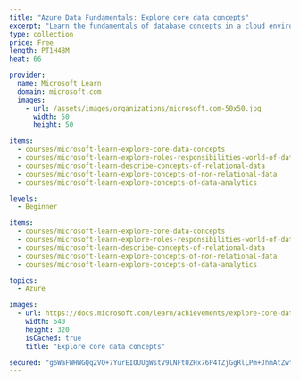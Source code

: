 ```yaml
---
title: "Azure Data Fundamentals: Explore core data concepts"
excerpt: "Learn the fundamentals of database concepts in a cloud environment, get basic skilling in cloud data services, and build your foundational knowledge of cloud data services within Microsoft Azure.\nYou will identify and describe core data concepts such as relational, non-relational, big data, and analytics, and explore how this technology is implemented with Microsoft Azure. You will explore the roles, tasks, and responsibilities in the world of data."
type: collection
price: Free
length: PT1H48M
heat: 66

provider:
  name: Microsoft Learn
  domain: microsoft.com
  images:
    - url: /assets/images/organizations/microsoft.com-50x50.jpg
      width: 50
      height: 50

items:
  - courses/microsoft-learn-explore-core-data-concepts
  - courses/microsoft-learn-explore-roles-responsibilities-world-of-data
  - courses/microsoft-learn-describe-concepts-of-relational-data
  - courses/microsoft-learn-explore-concepts-of-non-relational-data
  - courses/microsoft-learn-explore-concepts-of-data-analytics

levels:
  - Beginner

items:
  - courses/microsoft-learn-explore-core-data-concepts
  - courses/microsoft-learn-explore-roles-responsibilities-world-of-data
  - courses/microsoft-learn-describe-concepts-of-relational-data
  - courses/microsoft-learn-explore-concepts-of-non-relational-data
  - courses/microsoft-learn-explore-concepts-of-data-analytics

topics:
  - Azure

images:
  - url: https://docs.microsoft.com/learn/achievements/explore-core-data-concepts-social.png
    width: 640
    height: 320
    isCached: true
    title: "Explore core data concepts"

secured: "g6WaFWHWGQq2VO+7YurEIOUUgWstV9LNFtUZHx76P4TZjGgRlLPm+JhmAtZwtVZsH4cbaW57Ap7U8f5OdAA/Z1uBSGHrm58JKy7Su/G3mbW3bbz8G44bjWgyPb466uFyI4t1Ri6GOYVS4Qsnx+kLagf/H1NReBoy19TLRDwOSkCKv6yu1gkyBu0dA9xjHUNAy1j0+IyhEE4/BRSRb2s0Mq/DIRH6FWzZTgctuduFsx/P6nU8t7IzsY1OAveC/6WHO9qzz3J6nA+71h/2M1IF5k4pDGXekvZqqtk0sZsnTVP4zi9491m0LxI672nthIl9BcZ430NenBNZoZUNVTeKew==;nTTNrsN6Hv8xOPjGBBXK0w=="
---
```


